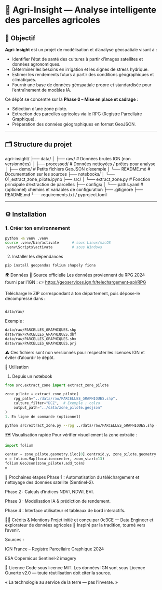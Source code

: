 # 🌾 Agri-Insight — Analyse intelligente des parcelles agricoles

## 🚀 Objectif
**Agri-Insight** est un projet de modélisation et d’analyse géospatiale visant à :
- Identifier l’état de santé des cultures à partir d’images satellites et données agronomiques.
- Déterminer les besoins en irrigation et les signes de stress hydrique.
- Estimer les rendements futurs à partir des conditions géographiques et climatiques.
- Fournir une base de données géospatiale propre et standardisée pour l’entraînement de modèles IA.

Ce dépôt se concentre sur la **Phase 0 – Mise en place et cadrage** :
- Sélection d’une zone pilote.
- Extraction des parcelles agricoles via le RPG (Registre Parcellaire Graphique).
- Préparation des données géographiques en format GeoJSON.

---

## 🗂️ Structure du projet

agri-insight/
├── data/
│ ├── raw/ # Données brutes IGN (non versionnées)
│ ├── processed/ # Données nettoyées / prêtes pour analyse
│ ├── demo/ # Petits fichiers GeoJSON d’exemple
│ └── README.md # Documentation sur les sources
├── notebooks/
│ └── 01_extract_zone_pilote.ipynb
├── src/
│ └── extract_zone.py # Fonction principale d’extraction de parcelles
├── configs/
│ └── paths.yaml # (optionnel) chemins et variables de configuration
├── .gitignore
├── README.md
└── requirements.txt / pyproject.toml



---

## ⚙️ Installation

### 1. Créer ton environnement
```bash
python -m venv .venv
source .venv/bin/activate      # sous Linux/macOS
.venv\Scripts\activate         # sous Windows
```

2. Installer les dépendances
```bash
pip install geopandas folium shapely fiona
```

🌍 Données
🔗 Source officielle
Les données proviennent du RPG 2024 fourni par l’IGN :
👉 https://geoservices.ign.fr/telechargement-api/RPG

Télécharge le ZIP correspondant à ton département, puis dépose-le décompressé dans :

```bash

data/raw/
```

Exemple :

```bash
data/raw/PARCELLES_GRAPHIQUES.shp
data/raw/PARCELLES_GRAPHIQUES.dbf
data/raw/PARCELLES_GRAPHIQUES.shx
data/raw/PARCELLES_GRAPHIQUES.prj
```

⚠️ Ces fichiers sont non versionnés pour respecter les licences IGN et éviter d’alourdir le dépôt.

🧩 Utilisation
1. Depuis un notebook

```python
from src.extract_zone import extract_zone_pilote

zone_pilote = extract_zone_pilote(
    rpg_path="../data/raw/PARCELLES_GRAPHIQUES.shp",
    culture_filter="DCZ",  # Exemple : colza
    output_path="../data/zone_pilote.geojson"
)
1. En ligne de commande (optionnel)
```

```bash
python src/extract_zone.py --rpg ../data/raw/PARCELLES_GRAPHIQUES.shp --culture DCZ
```

🗺️ Visualisation rapide
Pour vérifier visuellement la zone extraite :

```python
import folium

center = zone_pilote.geometry.iloc[0].centroid.y, zone_pilote.geometry.iloc[0].centroid.x
m = folium.Map(location=center, zoom_start=13)
folium.GeoJson(zone_pilote).add_to(m)
m
```

🧠 Prochaines étapes
Phase 1 : Automatisation du téléchargement et nettoyage des données satellite (Sentinel-2).

Phase 2 : Calculs d’indices NDVI, NDWI, EVI.

Phase 3 : Modélisation IA & prédiction de rendement.

Phase 4 : Interface utilisateur et tableaux de bord interactifs.

👨‍🌾 Crédits & Mentions
Projet initié et conçu par 0c3CE — Data Engineer et explorateur de données agricoles 🌱
Inspiré par la tradition, tourné vers l’avenir.

Sources :

IGN France – Registre Parcellaire Graphique 2024

ESA Copernicus Sentinel-2 imagery

📜 Licence
Code sous licence MIT.
Les données IGN sont sous Licence Ouverte v2.0 — toute réutilisation doit citer la source.

« La technologie au service de la terre — pas l’inverse. »
